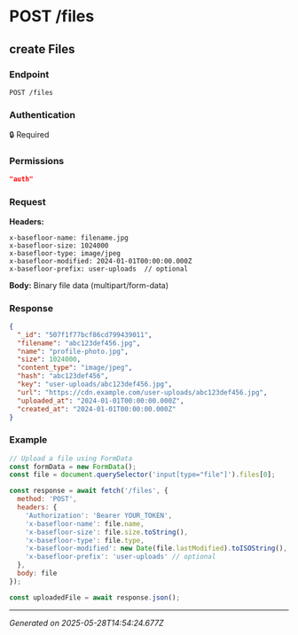 # POST /files

## create Files

### Endpoint

```
POST /files
```

### Authentication

🔒 Required

### Permissions

```json
"auth"
```

### Request

**Headers:**
```
x-basefloor-name: filename.jpg
x-basefloor-size: 1024000
x-basefloor-type: image/jpeg
x-basefloor-modified: 2024-01-01T00:00:00.000Z
x-basefloor-prefix: user-uploads  // optional
```

**Body:** Binary file data (multipart/form-data)

### Response

```json
{
  "_id": "507f1f77bcf86cd799439011",
  "filename": "abc123def456.jpg",
  "name": "profile-photo.jpg",
  "size": 1024000,
  "content_type": "image/jpeg",
  "hash": "abc123def456",
  "key": "user-uploads/abc123def456.jpg",
  "url": "https://cdn.example.com/user-uploads/abc123def456.jpg",
  "uploaded_at": "2024-01-01T00:00:00.000Z",
  "created_at": "2024-01-01T00:00:00.000Z"
}
```

### Example

```javascript
// Upload a file using FormData
const formData = new FormData();
const file = document.querySelector('input[type="file"]').files[0];

const response = await fetch('/files', {
  method: 'POST',
  headers: {
    'Authorization': 'Bearer YOUR_TOKEN',
    'x-basefloor-name': file.name,
    'x-basefloor-size': file.size.toString(),
    'x-basefloor-type': file.type,
    'x-basefloor-modified': new Date(file.lastModified).toISOString(),
    'x-basefloor-prefix': 'user-uploads' // optional
  },
  body: file
});

const uploadedFile = await response.json();
```

---

*Generated on 2025-05-28T14:54:24.677Z*
